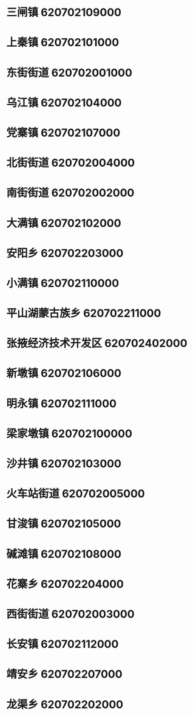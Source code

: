 # 三闸镇 620702109000
# 上秦镇 620702101000
# 东街街道 620702001000
# 乌江镇 620702104000
# 党寨镇 620702107000
# 北街街道 620702004000
# 南街街道 620702002000
# 大满镇 620702102000
# 安阳乡 620702203000
# 小满镇 620702110000
# 平山湖蒙古族乡 620702211000
# 张掖经济技术开发区 620702402000
# 新墩镇 620702106000
# 明永镇 620702111000
# 梁家墩镇 620702100000
# 沙井镇 620702103000
# 火车站街道 620702005000
# 甘浚镇 620702105000
# 碱滩镇 620702108000
# 花寨乡 620702204000
# 西街街道 620702003000
# 长安镇 620702112000
# 靖安乡 620702207000
# 龙渠乡 620702202000
